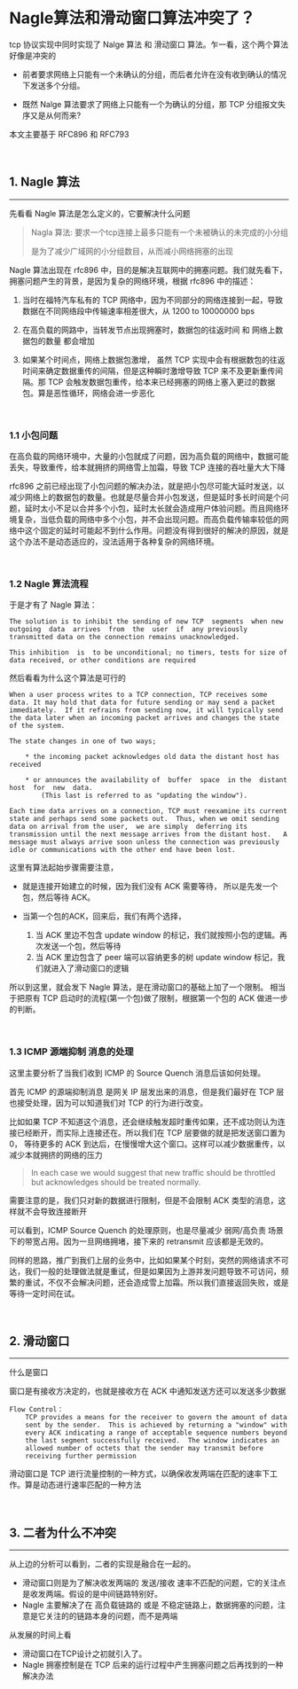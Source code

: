 # Nagle算法和滑动窗口算法冲突了？

tcp 协议实现中同时实现了 Nalge 算法 和 滑动窗口 算法。乍一看，这个两个算法好像是冲突的

* 前者要求网络上只能有一个未确认的分组，而后者允许在没有收到确认的情况下发送多个分组。

* 既然 Nalge 算法要求了网络上只能有一个为确认的分组，那 TCP 分组报文失序又是从何而来?

本文主要基于 RFC896 和 RFC793

<br>

## 1. Nagle 算法
----

先看看 Nagle 算法是怎么定义的，它要解决什么问题

> Nagla 算法: 要求一个tcp连接上最多只能有一个未被确认的未完成的小分组
>
> 是为了减少广域网的小分组数目，从而减小网络拥塞的出现

Nagle 算法出现在 rfc896 中，目的是解决互联网中的拥塞问题。我们就先看下，拥塞问题产生的背景，是因为复杂的网络环境，根据 rfc896 中的描述：

1. 当时在福特汽车私有的 TCP 网络中，因为不同部分的网络连接到一起，导致数据在不同网络段中传输速率相差很大，从 1200 to 10000000 bps

2. 在高负载的网路中，当转发节点出现拥塞时，数据包的往返时间 和 网络上数据包的数量 都会增加

3. 如果某个时间点，网络上数据包激增， 虽然 TCP 实现中会有根据数包的往返时间来确定数据重传的间隔，但是这种瞬时激增导致 TCP 来不及更新重传间隔。那 TCP 会触发数据包重传，给本来已经拥塞的网络上塞入更过的数据包。算是恶性循环，网络会进一步恶化

<br>

### 1.1 小包问题

在高负载的网络环境中，大量的小包就成了问题，因为高负载的网络中，数据可能丢失，导致重传，给本就拥挤的网络雪上加霜，导致 TCP 连接的吞吐量大大下降

rfc896 之前已经出现了小包问题的解决办法，就是把小包尽可能大延时发送，以减少网络上的数据包的数量。也就是尽量合并小包发送，但是延时多长时间是个问题，延时太小不足以合并多个小包，延时太长就会造成用户体验问题。而且网络环境复杂，当低负载的网络中多个小包，并不会出现问题。而高负载传输率较低的网络中这个固定的延时可能起不到什么作用。问题没有得到很好的解决的原因，就是这个办法不是动态适应的，没法适用于各种复杂的网络环境。

<br>

### 1.2 Nagle 算法流程

于是才有了 Nagle 算法：
```
The solution is to inhibit the sending of new TCP  segments  when new  outgoing  data  arrives  from  the  user  if  any previously transmitted data on the connection remains unacknowledged.

This inhibition  is  to be unconditional; no timers, tests for size of data received, or other conditions are required
```

然后看看为什么这个算法是可行的
```
When a user process writes to a TCP connection, TCP receives some data. It may hold that data for future sending or may send a packet immediately.  If it refrains from sending now, it will typically send the data later when an incoming packet arrives and changes the state of the system.  

The state changes in one of two ways;  
    
    * the incoming packet acknowledges old data the distant host has received

    * or announces the availability of  buffer  space  in the  distant  host  for  new  data.  
        (This last is referred to as "updating the window").    

Each time data arrives on a connection, TCP must reexamine its current state and perhaps send some packets out.  Thus, when we omit sending data on arrival from the user,  we are simply  deferring its transmission until the next message arrives from the distant host.   A message must always arrive soon unless the connection was previously idle or communications with the other end have been lost.
```

这里有算法起始步骤需要注意，

* 就是连接开始建立的时候，因为我们没有 ACK 需要等待， 所以是先发一个包，然后等待 ACK。

* 当第一个包的ACK，回来后，我们有两个选择，
  1. 当 ACK 里边不包含 update window 的标记，我们就按照小包的逻辑。再次发送一个包，然后等待
  2. 当 ACK 里边包含了 peer 端可以容纳更多的树 update window 标记，我们就进入了滑动窗口的逻辑

所以到这里，就会发下 Nagle 算法，是在滑动窗口的基础上加了一个限制。 相当于把原有 TCP 启动时的流程(第一个包)做了限制，根据第一个包的 ACK 做进一步的判断。

<br>

### 1.3 ICMP 源端抑制 消息的处理

这里主要分析了当我们收到 ICMP 的 Source Quench 消息后该如何处理。

首先 ICMP 的源端抑制消息 是网关 IP 层发出来的消息，但是我们最好在 TCP 层也接受处理，因为可以知道我们对 TCP 的行为进行改变。

比如如果 TCP 不知道这个消息，还会继续触发超时重传如果，还不成功则认为连接已经断开，而实际上连接还在。所以我们在 TCP 层要做的就是把发送窗口置为 0， 等待更多的 ACK 到达后，在慢慢增大这个窗口。这样可以减少数据重传，以减少本就拥挤的网络的压力

> In each case we would suggest that new traffic should be throttled but acknowledges  should  be  treated normally.

需要注意的是，我们只对新的数据进行限制，但是不会限制 ACK 类型的消息，这样就不会导致连接断开

可以看到，ICMP Source Quench 的处理原则，也是尽量减少 弱网/高负责 场景下的带宽占用。因为一旦网络拥堵，接下来的 retransmit 应该都是无效的。

同样的思路，推广到我们上层的业务中，比如如果某个时刻，突然的网络请求不可达，我们一般的处理做法就是重试，但是如果因为上游并发问题导致不可访问，频繁的重试，不仅不会解决问题，还会造成雪上加霜。所以我们直接返回失败，或是等待一定时间在试。

<br>

## 2. 滑动窗口
----

什么是窗口

窗口是有接收方决定的，也就是接收方在 ACK 中通知发送方还可以发送多少数据

```
Flow Control：
    TCP provides a means for the receiver to govern the amount of data
    sent by the sender.  This is achieved by returning a "window" with
    every ACK indicating a range of acceptable sequence numbers beyond
    the last segment successfully received.  The window indicates an
    allowed number of octets that the sender may transmit before
    receiving further permission
```

滑动窗口是 TCP 进行流量控制的一种方式，以确保收发两端在匹配的速率下工作。算是动态进行速率匹配的一种方法

<br>

## 3. 二者为什么不冲突
----

从上边的分析可以看到，二者的实现是融合在一起的。
* 滑动窗口则是为了解决收发两端的 发送/接收 速率不匹配的问题，它的关注点是收发两端。假设的是中间链路特别好。
* Nagle 主要解决了在 高负载链路的 或是 不稳定链路上，数据拥塞的问题，注意是它关注的的链路本身的问题，而不是两端

从发展的时间上看
* 滑动窗口在TCP设计之初就引入了。
* Nagle 拥塞控制是在 TCP 后来的运行过程中产生拥塞问题之后再找到的一种解决办法
